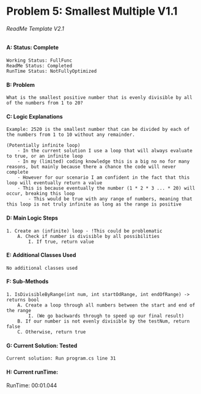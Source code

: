 # **Problem 5: Smallest Multiple V1.1**
###### ReadMe Template V2.1


#### A: Status: Complete
    Working Status: FullFunc
    ReadMe Status: Completed
    RunTime Status: NotFullyOptimized

#### B: Problem
    What is the smallest positive number that is evenly divisible by all of the numbers from 1 to 20?

#### C: Logic Explanations
    Example: 2520 is the smallest number that can be divided by each of the numbers from 1 to 10 without any remainder.

    (Potentially infinite loop)
        - In the current solution I use a loop that will always evaluate to true, or an infinite loop
        - In my (limited) coding knowledge this is a big no no for many reasons, but mainly because there a chance the code will never complete
        - However for our scenario I am confident in the fact that this loop will eventually return a value
        - This is because eventually the number (1 * 2 * 3 ... * 20) will occur, breaking this loop
            - This would be true with any range of numbers, meaning that this loop is not truly infinite as long as the range is positive 

#### D: Main Logic Steps
    1. Create an (infinite) loop - !This could be problematic
        A. Check if number is divisible by all possibilities
            I. If true, return value
    
#### E: Additional Classes Used
    No additional classes used

#### F: Sub-Methods
    1. IsDivisibleByRange(int num, int startOdRange, int endOfRange) -> returns bool
        A. Create a loop through all numbers between the start and end of the range
            I. (We go backwards through to speed up our final result)
        B. If our number is not evenly divisible by the testNum, return false
        C. Otherwise, return true

#### G: Current Solution: Tested
    Current solution: Run program.cs line 31

#### H: Current runTime:
   RunTime: 00:01.044